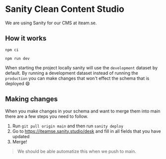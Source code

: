 # Sanity Clean Content Studio

We are using Sanity for our CMS at iteam.se.

## How it works

```
npm ci

npm run dev
```

When starting the project locally sanity will use the `development` dataset by default. By running a development dataset instead of running the `production` you can make changes that won't effect the schema that is deployed :smile:

## Making changes

When you make changes in your schema and want to merge them into main there are a few steps you need to follow.

1. Run `git pull origin main` and then run `sanity deploy`
2. Go to https://iteamse.sanity.studio/desk and fill in all fields that you have updated
3. Merge!

> We should be able automatize this when we push to main.
